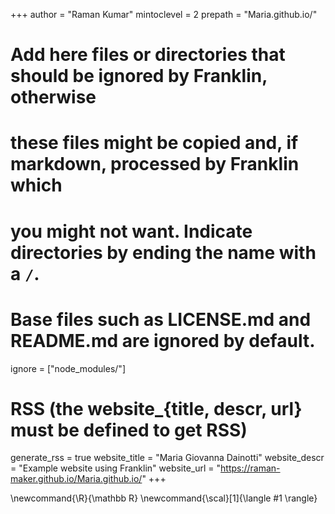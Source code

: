 <!--
Add here global page variables to use throughout your website.
-->
+++
author = "Raman Kumar"
mintoclevel = 2
prepath  = "Maria.github.io/"

# Add here files or directories that should be ignored by Franklin, otherwise
# these files might be copied and, if markdown, processed by Franklin which
# you might not want. Indicate directories by ending the name with a `/`.
# Base files such as LICENSE.md and README.md are ignored by default.
ignore = ["node_modules/"]

# RSS (the website_{title, descr, url} must be defined to get RSS)
generate_rss = true
website_title = "Maria Giovanna Dainotti"
website_descr = "Example website using Franklin"
website_url   = "https://raman-maker.github.io/Maria.github.io/"
+++

<!--
Add here global latex commands to use throughout your pages.
-->
\newcommand{\R}{\mathbb R}
\newcommand{\scal}[1]{\langle #1 \rangle}
